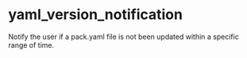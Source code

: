# yaml_version_notification
Notify the user if a pack.yaml file is not been updated within a specific range of time.
